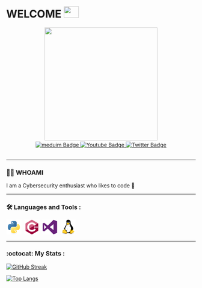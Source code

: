 <h1>
WELCOME 
    <img src="https://media.giphy.com/media/3o7aCVzTmaVkDWpXYk/giphy.gif" width="40" height="30" />
</h1>
  

<div align="center">
  <img src="https://media.giphy.com/media/NgurY1o4z080Jfoyzw/giphy.gif" width="300" height="300"/>
</div>

<div id="badges" align="center">
  <a href="https://medium.com/@hel.s">
    <img src="https://img.shields.io/badge/meduim-black?style=for-the-badge&logo=linkedin&logoColor=pink" alt="meduim Badge"/>
  </a>
  <a href="https://www.youtube.com/channel/UCwMnrClFkJ8Px6q2bopt_GQ">
    <img src="https://img.shields.io/badge/YouTube-black?style=for-the-badge&logo=youtube&logoColor=pink" alt="Youtube Badge"/>
  </a>
  <a href="https://twitter.com/justcallme_hel">
    <img src="https://img.shields.io/badge/Twitter-black?style=for-the-badge&logo=twitter&logoColor=pink" alt="Twitter Badge"/>
  </a>

</div>
<div align="center">
<img src="https://komarev.com/ghpvc/?username=hel4s&style=flat-square&color=ff69b4" alt=""/>
  </div>
  
  
  ---
  ### :woman_technologist: WHOAMI
   
  I am a Cybersecurity enthusiast who likes to code :slightly_smiling_face:
  
  ---
  ### :hammer_and_wrench: Languages and Tools :
  
  <div>
  <img src="https://github.com/devicons/devicon/blob/master/icons/python/python-original.svg" title="Python" alt="Python" width="40" height="40"/>&nbsp;
    <img src="https://github.com/devicons/devicon/blob/master/icons/cplusplus/cplusplus-original.svg" title="C++" alt="C++" width="40" height="40"/>&nbsp;
 <img src="https://github.com/devicons/devicon/blob/master/icons/visualstudio/visualstudio-plain.svg" title="Visual Studio" alt="Visual Studio" width="40" height="40"/>&nbsp;
  <img src="https://github.com/devicons/devicon/blob/master/icons/linux/linux-original.svg" title="Linux" alt="Linux" width="40" height="40"/>&nbsp;
  
   ---
  
###  :octocat: My Stats :
 [![GitHub Streak](https://github-readme-streak-stats.herokuapp.com?user=hel4s&theme=radical&hide_border=true&date_format=M%20j%5B%2C%20Y%5D)](https://git.io/streak-stats)
  
  [![Top Langs](https://github-readme-stats.vercel.app/api/top-langs/?username=hel4s&layout=compact&theme=radical)](https://github.com/anuraghazra/github-readme-stats)


